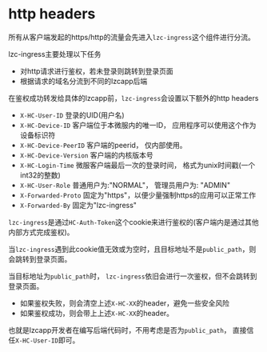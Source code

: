 http headers
==============

所有从客户端发起的https/http的流量会先进入`lzc-ingress`这个组件进行分流。

lzc-ingress主要处理以下任务

- 对http请求进行鉴权，若未登录则跳转到登录页面
- 根据请求的域名分流到不同的lzcapp后端

在鉴权成功转发给具体的lzcapp前，`lzc-ingress`会设置以下额外的http headers

- `X-HC-User-ID`        登录的UID(用户名)
- `X-HC-Device-ID`      客户端位于本微服内的唯一ID， 应用程序可以使用这个作为设备标识符
- `X-HC-Device-PeerID`  客户端的peerid， 仅内部使用。
- `X-HC-Device-Version` 客户端的内核版本号
- `X-HC-Login-Time` 微服客户端最后一次的登录时间， 格式为unix时间戳(一个int32的整数)
- `X-HC-User-Role`  普通用户为:"NORMAL"， 管理员用户为: "ADMIN"
- `X-Forwarded-Proto` 固定为"https"，以便少量强制https的应用可以正常工作
- `X-Forwarded-By`  固定为"lzc-ingress"



`lzc-ingress`是通过`HC-Auth-Token`这个cookie来进行鉴权的(客户端内是通过其他内部方式完成鉴权)。

当`lzc-ingress`遇到此cookie值无效或为空时，且目标地址不是`public_path`，则会跳转到登录页面。

当目标地址为`public_path`时， `lzc-ingress`依旧会进行一次鉴权，但不会跳转到登录页面。
- 如果鉴权失败，则会清空上述`X-HC-XX`的header，避免一些安全风险
- 如果鉴权成功，则会带上上述`X-HC-XX`的header。

也就是lzcapp开发者在编写后端代码时，不用考虑是否为`public_path`， 直接信任`X-HC-User-ID`即可。
